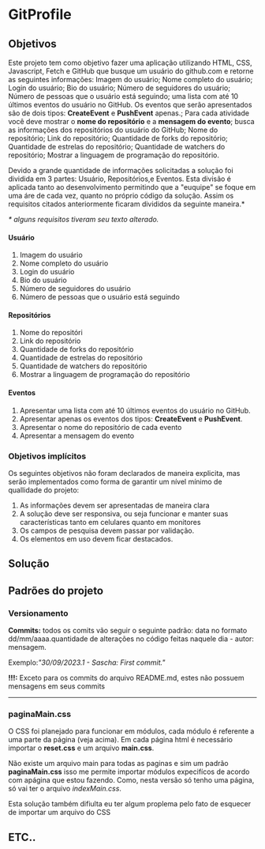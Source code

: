 # GitProfile
<h2>Objetivos</h2>
<p>Este projeto tem como objetivo fazer uma aplicação utilizando HTML, CSS, Javascript, Fetch e GitHub que busque um usuário do github.com e retorne as seguintes informações: Imagem do usuário; Nome completo do usuário; Login do usuário; Bio do usuário; Número de seguidores do usuário; Número de pessoas que o usuário está seguindo; uma lista com até 10 últimos eventos do usuário no GitHub. Os eventos que serão apresentados são de dois tipos: <b>CreateEvent</b> e <b>PushEvent</b> apenas.</li>; Para cada atividade você deve mostrar o <b>nome do repositório</b> e a <b>mensagem do evento</b>; busca as informações dos repositórios do usuário do GitHub; Nome do repositório; Link do repositório; Quantidade de forks do repositório; Quantidade de estrelas do repositório; Quantidade de watchers do repositório; Mostrar a linguagem de programação do repositório.</p>
<p>Devido a grande quantidade de informações solicitadas a solução foi dividida em 3 partes: Usuário, Repositórios,e Eventos. Esta divisão é aplicada tanto ao desenvolvimento permitindo que a "euquipe" se foque em uma áre de cada vez, quanto no próprio código da solução. Assim os requisitos citados anteriormente ficaram divididos da seguinte maneira.*</p>
<i>* alguns requisitos tiveram seu texto alterado.</i>
<h4>Usuário</h4>
<ol>
  <li>Imagem do usuário</li>
  <li>Nome completo do usuário</li>
  <li>Login do usuário</li>
  <li>Bio do usuário</li>
  <li>Número de seguidores do usuário</li>
  <li>Número de pessoas que o usuário está seguindo</li>
</ol>
<h4>Repositórios</h4>
<ol>
  <li>Nome do repositóri</li>
  <li>Link do repositório</li>
  <li>Quantidade de forks do repositório</li>
  <li>Quantidade de estrelas do repositório</li>
  <li>Quantidade de watchers do repositório</li>
  <li>Mostrar a linguagem de programação do repositório</li>
</ol>
<h4>Eventos</h4>
<ol>
    <li>Apresentar uma lista com até 10 últimos eventos do usuário no GitHub.</li>
    <li>Apresentar apenas os eventos dos tipos: <b>CreateEvent</b> e <b>PushEvent</b>.</li>
    <li>Apresentar o nome do repositório de cada evento</li>
    <li>Apresentar a mensagem do evento</li>
</ol>
<h3>Objetivos implícitos</h3>
<p>Os seguintes objetivos não foram declarados de maneira explicita, mas serão implementados como forma de garantir um nível mínimo de quallidade do projeto:</p>
<ol>
  <li>As informações devem ser apresentadas de maneira clara</li>
  <li>A solução deve ser responsiva, ou seja funcionar e manter suas características tanto em celulares quanto em monitores</li>
  <li>Os campos de pesquisa devem passar por validação.</li>
  <li>Os elementos em uso devem ficar destacados.</li>
</ol>

<h2>Solução</h2>






<h2>Padrões do projeto</h2>
<h3>Versionamento</h3>
<p><b>Commits:</b> todos os comits vão seguir o seguinte padrão: data no formato dd/mm/aaaa.quantidade de alterações no código feitas naquele dia - autor: mensagem.</p><p>Exemplo:<i>"30/09/2023.1 - Sascha: First commit."</i></p><p><b>!!!:</b> Exceto para os commits do arquivo README.md, estes não possuem mensagens em seus commits</p>
<hr>
<h3>paginaMain.css</h3>
<p>O CSS foi planejado para funcionar em módulos, cada módulo é referente a uma parte da página (veja acima). Em cada página html é necessário importar o <b>reset.css</b> e um arquivo <b>main.css</b>.</p><p>Não existe um arquivo main para todas as paginas e sim um padrão <b>paginaMain.css</b> isso me permite importar módulos expecifícos de acordo com apágina que estou fazendo. Como, nesta versão só tenho uma página, só vai ter o arquivo <i>indexMain.css</i>.</p><p>Esta solução também difiulta eu ter algum proplema pelo fato de esquecer de importar um arquivo do CSS</p>

<h2>ETC..</h2>

